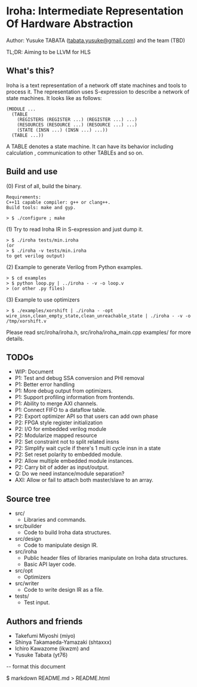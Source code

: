 # Iroha: Intermediate Representation Of Hardware Abstraction
Author: Yusuke TABATA (tabata.yusuke@gmail.com) and the team (TBD)

TL;DR: Aiming to be LLVM for HLS

## What's this?

Iroha is a text representation of a network off state machines and tools to process it. The representation uses S-expression to describe a network of state machines.
It looks like as follows:

    (MODULE ...
      (TABLE
        (REGISTERS (REGISTER ...) (REGISTER ...) ...)
        (RESOURCES (RESOURCE ...) (RESOURCE ...) ...)
        (STATE (INSN ...) (INSN ...) ...))
      (TABLE ...))

A TABLE denotes a state machine. It can have its behavior including calculation , communication to other TABLEs and so on.

## Build and use

(0) First of all, build the binary.

    Requirements:
    C++11 capable compiler: g++ or clang++.
    Build tools: make and gyp.

    > $ ./configure ; make

(1) Try to read Iroha IR in S-expression and just dump it.

    > $ ./iroha tests/min.iroha
    (or
    > $ ./iroha -v tests/min.iroha
    to get verilog output)


(2) Example to generate Verilog from Python examples.

    > $ cd examples
    > $ python loop.py | ../iroha - -v -o loop.v
    > (or other .py files)

(3) Example to use optimizers

    > $ ./examples/xorshift | ./iroha - -opt wire_insn,clean_empty_state,clean_unreachable_state | ./iroha - -v -o /tmp/xorshift.v


Please read src/iroha/iroha.h, src/iroha/iroha_main.cpp examples/ for more details.

## TODOs

* WIP: Document
* P1: Test and debug SSA conversion and PHI removal
* P1: Better error handling
* P1: More debug output from optimizers.
* P1: Support profiling information from frontends.
* P1: Ability to merge AXI channels.
* P1: Connect FIFO to a dataflow table.
* P2: Export optimizer API so that users can add own phase
* P2: FPGA style register initialization
* P2: I/O for embedded verilog module
* P2: Modularize mapped resource
* P2: Set constraint not to split related insns
* P2: Simplify wait cycle if there's 1 multi cycle insn in a state
* P2: Set reset polarity to embedded module.
* P2: Allow multiple embedded module instances.
* P2: Carry bit of adder as input/output.
* Q: Do we need instance/module separation?
* AXI: Allow or fail to attach both master/slave to an array.

## Source tree

* src/
    * Libraries and commands.
* src/builder
    * Code to build Iroha data structures.
* src/design
    * Code to manipulate design IR.
* src/iroha
    * Public header files of libraries manipulate on Iroha data structures.
    * Basic API layer code.
* src/opt
    * Optimizers
* src/writer
    * Code to write design IR as a file.
* tests/
    * Test input.

## Authors and friends

* Takefumi Miyoshi (miyo)
* Shinya Takamaeda-Yamazaki (shtaxxx)
* Ichiro Kawazome (ikwzm)
and
* Yusuke Tabata (yt76)

-- format this document

$ markdown README.md > README.html

